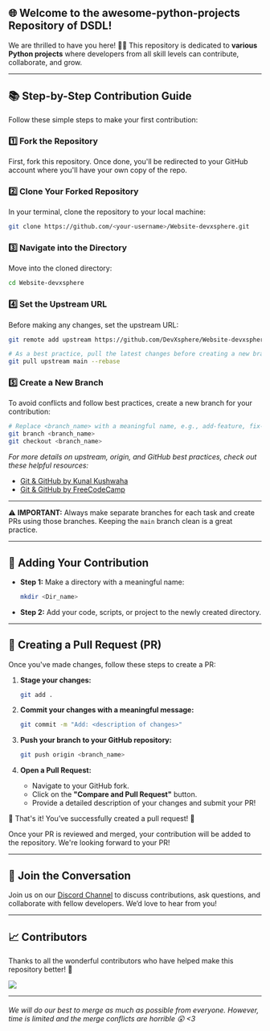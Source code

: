 ## 🌐 Welcome to the **awesome-python-projects** Repository of DSDL!

We are thrilled to have you here! 🙏🏼 This repository is dedicated to **various Python projects** where developers from all skill levels can contribute, collaborate, and grow.

---

## 📚 Step-by-Step Contribution Guide

Follow these simple steps to make your first contribution:

### 1️⃣ **Fork the Repository**
First, fork this repository. Once done, you'll be redirected to your GitHub account where you'll have your own copy of the repo.

### 2️⃣ **Clone Your Forked Repository**
In your terminal, clone the repository to your local machine:
```bash
git clone https://github.com/<your-username>/Website-devxsphere.git
```

### 3️⃣ **Navigate into the Directory**
Move into the cloned directory:
```bash
cd Website-devxsphere
```

### 4️⃣ **Set the Upstream URL**
Before making any changes, set the upstream URL:
```bash
git remote add upstream https://github.com/DevXsphere/Website-devxsphere.git

# As a best practice, pull the latest changes before creating a new branch:
git pull upstream main --rebase
```

### 5️⃣ **Create a New Branch**
To avoid conflicts and follow best practices, create a new branch for your contribution:
```bash
# Replace <branch_name> with a meaningful name, e.g., add-feature, fix-issue.
git branch <branch_name>
git checkout <branch_name>
```

_For more details on upstream, origin, and GitHub best practices, check out these helpful resources:_

- [Git & GitHub by Kunal Kushwaha](https://www.youtube.com/watch?v=apGV9Kg7ics)
- [Git & GitHub by FreeCodeCamp](https://www.youtube.com/watch?v=RGOj5yH7evk)

---

⚠️ **IMPORTANT:** Always make separate branches for each task and create PRs using those branches. Keeping the `main` branch clean is a great practice.

---

## 📂 Adding Your Contribution

- **Step 1:** Make a directory with a meaningful name:
  ```bash
  mkdir <Dir_name>
  ```
- **Step 2:** Add your code, scripts, or project to the newly created directory.

---

## 🚀 Creating a Pull Request (PR)

Once you've made changes, follow these steps to create a PR:

1. **Stage your changes:**
   ```bash
   git add .
   ```
2. **Commit your changes with a meaningful message:**
   ```bash
   git commit -m "Add: <description of changes>"
   ```
3. **Push your branch to your GitHub repository:**
   ```bash
   git push origin <branch_name>
   ```

4. **Open a Pull Request:**
   - Navigate to your GitHub fork.
   - Click on the **"Compare and Pull Request"** button.
   - Provide a detailed description of your changes and submit your PR!

🎉 That's it! You’ve successfully created a pull request! 🥳

Once your PR is reviewed and merged, your contribution will be added to the repository. We're looking forward to your PR!

---

## 💬 Join the Conversation

Join us on our [Discord Channel](https://discord.com/invite/PSercx8R2X) to discuss contributions, ask questions, and collaborate with fellow developers. We’d love to hear from you!

---

## 📈 Contributors

Thanks to all the wonderful contributors who have helped make this repository better! 🙌

<a href="https://github.com/Data-Science-and-Deep-Learning-Club/awesome-python-projects/graphs/contributors">
   <img src="https://contrib.rocks/image?repo=Data-Science-and-Deep-Learning-Club/awesome-python-projects" />
</a>

---

###### *We will do our best to merge as much as possible from everyone. However, time is limited and the merge conflicts are horrible :astonished: <3*
